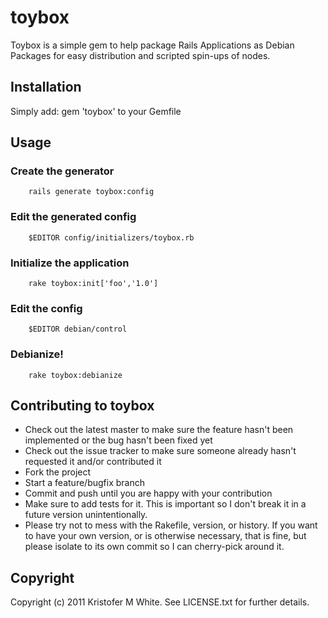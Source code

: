 # toybox

Toybox is a simple gem to help package Rails Applications as Debian Packages for easy distribution and scripted spin-ups of nodes.

## Installation

Simply add:
        gem 'toybox'
to your Gemfile

## Usage

### Create the generator
        rails generate toybox:config
### Edit the generated config
        $EDITOR config/initializers/toybox.rb
### Initialize the application
        rake toybox:init['foo','1.0']
### Edit the config
        $EDITOR debian/control
### Debianize!
        rake toybox:debianize


## Contributing to toybox
 
* Check out the latest master to make sure the feature hasn't been implemented or the bug hasn't been fixed yet
* Check out the issue tracker to make sure someone already hasn't requested it and/or contributed it
* Fork the project
* Start a feature/bugfix branch
* Commit and push until you are happy with your contribution
* Make sure to add tests for it. This is important so I don't break it in a future version unintentionally.
* Please try not to mess with the Rakefile, version, or history. If you want to have your own version, or is otherwise necessary, that is fine, but please isolate to its own commit so I can cherry-pick around it.

## Copyright

Copyright (c) 2011 Kristofer M White. See LICENSE.txt for
further details.

